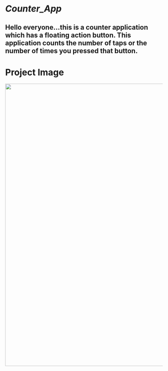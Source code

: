 # _Counter_App_

## Hello everyone...this is a counter application which has a floating action button. This application counts the number of taps or the number of times you pressed that button.

# Project Image

<img src="https://user-images.githubusercontent.com/61787056/77328685-e4ac7d00-6d42-11ea-8616-d6813c9147fa.jpg" width=600 height=900>
